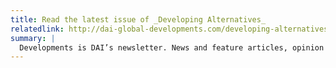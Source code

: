 ```yaml
---
title: Read the latest issue of _Developing Alternatives_
relatedlink: http://dai-global-developments.com/developing-alternatives/
summary: |
  Developments is DAI’s newsletter. News and feature articles, opinion pieces, and interviews highlight DAI projects and offer insight into global development issues of the day.
---
```

